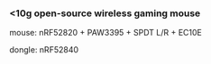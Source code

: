 
### <10g open-source wireless gaming mouse

mouse: nRF52820 + PAW3395 + SPDT L/R + EC10E

dongle: nRF52840

